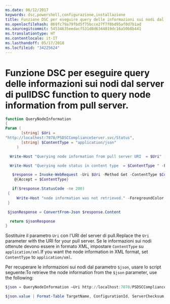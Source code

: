 ```yaml
---
ms.date: 06/12/2017
keywords: dsc,powershell,configurazione,installazione
title: Funzione DSC per eseguire query delle informazioni sui nodi dal server di pull
ms.openlocfilehash: 069fc79a79fbd5f75bcce27f7f0bd95af0d7b1ad
ms.sourcegitcommit: 54534635eedacf531d8d6344019dc16a50b8b441
ms.translationtype: HT
ms.contentlocale: it-IT
ms.lasthandoff: 05/17/2018
ms.locfileid: "34225624"
---
```

# <a name="dsc-function-to-query-node-information-from-pull-server"></a><span data-ttu-id="ed94f-103">Funzione DSC per eseguire query delle informazioni sui nodi dal server di pull</span><span class="sxs-lookup"><span data-stu-id="ed94f-103">DSC function to query node information from pull server.</span></span>

```powershell
function QueryNodeInformation
{
Param (
       [string] $Uri =
"http://localhost:7070/PSDSCComplianceServer.svc/Status",
       [string] $ContentType = "application/json"
     )

  Write-Host "Querying node information from pull server URI  = $Uri" -ForegroundColor Green

  Write-Host "Querying node status in content type  = $ContentType " -ForegroundColor Green

   $response = Invoke-WebRequest -Uri $Uri -Method Get -ContentType $ContentType -UseDefaultCredentials -Headers
    @{Accept = $ContentType}

   if($response.StatusCode -ne 200)
 {
     Write-Host "node information was not retrieved." -ForegroundColor Red
 }

 $jsonResponse = ConvertFrom-Json $response.Content

  return $jsonResponse
}
```

<span data-ttu-id="ed94f-104">Sostituire il parametro `Uri` con l'URI del server di pull.</span><span class="sxs-lookup"><span data-stu-id="ed94f-104">Replace the `Uri` parameter with the URI for your pull server.</span></span> <span data-ttu-id="ed94f-105">Se le informazioni sui nodi ottenute devono essere in formato XML, impostare `ContentType` su `application/xml`.</span><span class="sxs-lookup"><span data-stu-id="ed94f-105">If you want the node information in XML format, set `ContentType` to `application/xml`.</span></span>

<span data-ttu-id="ed94f-106">Per recuperare le informazioni sui nodi dal parametro `$json`, usare lo script seguente:</span><span class="sxs-lookup"><span data-stu-id="ed94f-106">To retrieve the node information from the `$json` parameter, use the following:</span></span>

```powershell
$json = QueryNodeInformation –Uri http://localhost:7070/PSDSCComplianceServer.svc/Status

$json.value | Format-Table TargetName, ConfigurationId, ServerChecksum, NodeCompliant, LastComplianceTime, StatusCode
```